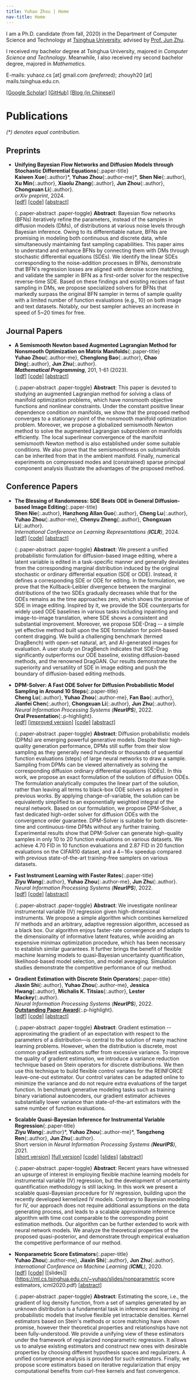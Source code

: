 ```yaml
---
title: Yuhao Zhou | Home
nav-title: Home
---
```

I am a Ph.D. candidate (from fall, 2020) in the Department of Computer Science and Technology at [Tsinghua University](https://www.tsinghua.edu.cn/en/), advised by [Prof. Jun Zhu](http://ml.cs.tsinghua.edu.cn/~jun). 

I received my bachelor degree at Tsinghua University, majored in _Computer Science and Technology_. 
Meanwhile, I also received my second bachelor degree, majored in _Mathematics_.

<!-- You can find me at [Google Scholar](https://scholar.google.com/citations?user=GKLRbxoAAAAJ&hl=en) and [GitHub](http://github.com/miskcoo/)! -->

E-mails: 
yuhaoz.cs [at] gmail.com _(preferred)_; 
zhouyh20 [at] mails.tsinghua.edu.cn.

[[Google Scholar]](https://scholar.google.com/citations?user=GKLRbxoAAAAJ&hl=en)
[[GitHub]](https://github.com/miskcoo/)
[[Blog (in Chinese)]](https://blog.miskcoo.com)

# Publications

_(*) denotes equal contribution._

## Preprints

* **Unifying Bayesian Flow Networks and Diffusion Models through Stochastic Differential Equations**{:.paper-title}  
  **Kaiwen Xue**{:.author}\*, **Yuhao Zhou**{:.author-me}\*, **Shen Nie**{:.author}, **Xu Min**{:.author}, **Xiaolu Zhang**{:.author}, **Jun Zhou**{:.author}, **Chongxuan Li**{:.author}.  
  _arXiv preprint_, 2024.  
  [[pdf]](https://arxiv.org/abs/2404.15766)
  [[code]](https://github.com/ML-GSAI/BFN-Solver)
  [[abstract]](javascript:void(0);)

  {:.paper-abstract .paper-toggle}
  **Abstract**: Bayesian flow networks (BFNs) iteratively refine the parameters, instead of the samples in diffusion models (DMs), of distributions at various noise levels through Bayesian inference. Owing to its differentiable nature, BFNs are promising in modeling both continuous and discrete data, while simultaneously maintaining fast sampling capabilities. This paper aims to understand and enhance BFNs by connecting them with DMs through stochastic differential equations (SDEs). We identify the linear SDEs corresponding to the noise-addition processes in BFNs, demonstrate that BFN's regression losses are aligned with denoise score matching, and validate the sampler in BFN as a first-order solver for the respective reverse-time SDE. Based on these findings and existing recipes of fast sampling in DMs, we propose specialized solvers for BFNs that markedly surpass the original BFN sampler in terms of sample quality with a limited number of function evaluations (e.g., 10) on both image and text datasets. Notably, our best sampler achieves an increase in speed of 5~20 times for free.

## Journal Papers

* **A Semismooth Newton based Augmented Lagrangian Method for Nonsmooth Optimization on Matrix Manifolds**{:.paper-title}  
  **Yuhao Zhou**{:.author-me}, **Chenglong Bao**{:.author}, **Chao Ding**{:.author}, **Jun Zhu**{:.author}.  
  _**Mathematical Programming**_, 201, 1-61 (2023).  
  [[pdf]](https://link.springer.com/article/10.1007/s10107-022-01898-1)
  [[code]](https://github.com/miskcoo/almssn)
  [[abstract]](javascript:void(0);)

  {:.paper-abstract .paper-toggle}
  **Abstract**: This paper is devoted to studying an augmented Lagrangian method for solving a class of manifold optimization problems, which have nonsmooth objective functions and nonlinear constraints. Under the constant positive linear dependence condition on manifolds, we show that the proposed method converges to a stationary point of the nonsmooth manifold optimization problem. Moreover, we propose a globalized semismooth Newton method to solve the augmented Lagrangian subproblem on manifolds efficiently. The local superlinear convergence of the manifold semismooth Newton method is also established under some suitable conditions. We also prove that the semismoothness on submanifolds can be inherited from that in the ambient manifold. Finally, numerical experiments on compressed modes and (constrained) sparse principal component analysis illustrate the advantages of the proposed method.

## Conference Papers

* **The Blessing of Randomness: SDE Beats ODE in General Diffusion-based Image Editing**{:.paper-title}  
  **Shen Nie**{:.author}, **Hanzhong Allan Guo**{:.author}, **Cheng Lu**{:.author}, **Yuhao Zhou**{:.author-me}, **Chenyu Zheng**{:.author}, **Chongxuan Li**{:.author}.  
  _International Conference on Learning Representations (**ICLR**)_, 2024.  
  [[pdf]](https://arxiv.org/abs/2311.01410)
  [[code]](https://github.com/ML-GSAI/SDE-Drag)
  [[abstract]](javascript:void(0);)

  {:.paper-abstract .paper-toggle}
  **Abstract**: We present a unified probabilistic formulation for diffusion-based image editing, where a latent variable is edited in a task-specific manner and generally deviates from the corresponding marginal distribution induced by the original stochastic or ordinary differential equation (SDE or ODE). Instead, it defines a corresponding SDE or ODE for editing. In the formulation, we prove that the Kullback-Leibler divergence between the marginal distributions of the two SDEs gradually decreases while that for the ODEs remains as the time approaches zero, which shows the promise of SDE in image editing. Inspired by it, we provide the SDE counterparts for widely used ODE baselines in various tasks including inpainting and image-to-image translation, where SDE shows a consistent and substantial improvement. Moreover, we propose SDE-Drag -- a simple yet effective method built upon the SDE formulation for point-based content dragging. We build a challenging benchmark (termed DragBench) with open-set natural, art, and AI-generated images for evaluation. A user study on DragBench indicates that SDE-Drag significantly outperforms our ODE baseline, existing diffusion-based methods, and the renowned DragGAN. Our results demonstrate the superiority and versatility of SDE in image editing and push the boundary of diffusion-based editing methods.

* **DPM-Solver: A Fast ODE Solver for Diffusion Probabilistic Model Sampling in Around 10 Steps**{:.paper-title}  
  **Cheng Lu**{:.author}, **Yuhao Zhou**{:.author-me}, **Fan Bao**{:.author}, **Jianfei Chen**{:.author}, **Chongxuan Li**{:.author}, **Jun Zhu**{:.author}.  
  _Neural Information Processing Systems (**NeurIPS**)_, 2022.  
  **Oral Presentation**{:.p-highlight}.  
  [[pdf]](https://arxiv.org/abs/2206.00927)
  [[improved version]](https://arxiv.org/abs/2211.01095)
  [[code]](https://github.com/LuChengTHU/dpm-solver)
  [[abstract]](javascript:void(0);)

  {:.paper-abstract .paper-toggle}
  **Abstract**: Diffusion probabilistic models (DPMs) are emerging powerful generative models. Despite their high-quality generation performance, DPMs still suffer from their slow sampling as they generally need hundreds or thousands of sequential function evaluations (steps) of large neural networks to draw a sample. Sampling from DPMs can be viewed alternatively as solving the corresponding diffusion ordinary differential equations (ODEs). In this work, we propose an exact formulation of the solution of diffusion ODEs. The formulation analytically computes the linear part of the solution, rather than leaving all terms to black-box ODE solvers as adopted in previous works. By applying change-of-variable, the solution can be equivalently simplified to an exponentially weighted integral of the neural network. Based on our formulation, we propose DPM-Solver, a fast dedicated high-order solver for diffusion ODEs with the convergence order guarantee. DPM-Solver is suitable for both discrete-time and continuous-time DPMs without any further training. Experimental results show that DPM-Solver can generate high-quality samples in only 10 to 20 function evaluations on various datasets. We achieve 4.70 FID in 10 function evaluations and 2.87 FID in 20 function evaluations on the CIFAR10 dataset, and a 4∼16× speedup compared with previous state-of-the-art training-free samplers on various datasets.

* **Fast Instrument Learning with Faster Rates**{:.paper-title}  
  **Ziyu Wang**{:.author}, **Yuhao Zhou**{:.author-me}, **Jun Zhu**{:.author}.  
  _Neural Information Processing Systems (**NeurIPS**)_, 2022.  
  [[pdf]](https://arxiv.org/abs/2205.10772)
  [[code]](https://github.com/meta-inf/fil)
  [[abstract]](javascript:void(0);)

  {:.paper-abstract .paper-toggle}
  **Abstract**: We investigate nonlinear instrumental variable (IV) regression given high-dimensional instruments. We propose a simple algorithm which combines kernelized IV methods and an arbitrary, adaptive regression algorithm, accessed as a black box. Our algorithm enjoys faster-rate convergence and adapts to the dimensionality of informative latent features, while avoiding an expensive minimax optimization procedure, which has been necessary to establish similar guarantees. It further brings the benefit of flexible machine learning models to quasi-Bayesian uncertainty quantification, likelihood-based model selection, and model averaging. Simulation studies demonstrate the competitive performance of our method.

* **Gradient Estimation with Discrete Stein Operators**{:.paper-title}  
  **Jiaxin Shi**{:.author}, **Yuhao Zhou**{:.author-me}, **Jessica Hwang**{:.author}, **Michalis K. Titsias**{:.author}, **Lester Mackey**{:.author}.  
  _Neural Information Processing Systems (**NeurIPS**)_, 2022.  
  **[Outstanding Paper Award](https://blog.neurips.cc/2022/11/21/announcing-the-neurips-2022-awards/)**{:.p-highlight}.  
  [[pdf]](https://arxiv.org/abs/2202.09497) 
  [[code]](https://github.com/thjashin/rodeo)
  [[abstract]](javascript:void(0);)

  {:.paper-abstract .paper-toggle}
  **Abstract**: Gradient estimation -- approximating the gradient of an expectation with respect to the parameters of a distribution—is central to the solution of many machine learning problems. However, when the distribution is discrete, most common gradient estimators suffer from excessive variance. To improve the quality of gradient estimation, we introduce a variance reduction technique based on Stein operators for discrete distributions. We then use this technique to build flexible control variates for the REINFORCE leave-one-out estimator. Our control variates can be adapted online to minimize the variance and do not require extra evaluations of the target function. In benchmark generative modeling tasks such as training binary variational autoencoders, our gradient estimator achieves substantially lower variance than state-of-the-art estimators with the same number of function evaluations.

* **Scalable Quasi-Bayesian Inference for Instrumental Variable Regression**{:.paper-title}  
  **Ziyu Wang**{:.author}\*, **Yuhao Zhou**{:.author-me}\*, **Tongzheng Ren**{:.author}, **Jun Zhu**{:.author}.  
  Short version in _Neural Information Processing Systems (**NeurIPS**)_, 2021.  
  [[short version]](https://proceedings.neurips.cc/paper/2021/hash/56a3107cad6611c8337ee36d178ca129-Abstract.html)
  [[full version]](https://arxiv.org/abs/2106.08750) 
  [[code]](https://github.com/meta-inf/qbdiv)
  [[slides]](https://ml.cs.tsinghua.edu.cn/~ziyu/static/p/qbdiv/slides-1.pdf)
  [[abstract]](javascript:void(0);)

  {:.paper-abstract .paper-toggle}
  **Abstract**: Recent years have witnessed an upsurge of interest in employing flexible machine learning models for instrumental variable (IV) regression, but the development of uncertainty quantification methodology is still lacking. In this work we present a scalable quasi-Bayesian procedure for IV regression, building upon the recently developed kernelized IV models. Contrary to Bayesian modeling for IV, our approach does not require additional assumptions on the data generating process, and leads to a scalable approximate inference algorithm with time cost comparable to the corresponding point estimation methods. Our algorithm can be further extended to work with neural network models. We analyze the theoretical properties of the proposed quasi-posterior, and demonstrate through empirical evaluation the competitive performance of our method. 

* **Nonparametric Score Estimators**{:.paper-title}  
  **Yuhao Zhou**{:.author-me}, **Jiaxin Shi**{:.author}, **Jun Zhu**{:.author}.  
  _International Conference on Machine Learning (**ICML**)_, 2020.  
  [[pdf]](http://proceedings.mlr.press/v119/zhou20c.html) 
  [[code]](https://github.com/miskcoo/kscore) 
  [[slides]](https://ml.cs.tsinghua.edu.cn/~yuhao/slides/nonparametric score estimators, icml2020.pdf)
  [[abstract]](javascript:void(0);)

  {:.paper-abstract .paper-toggle}
  **Abstract**: Estimating the score, i.e., the gradient of log density function, from a set of samples generated by an unknown distribution is a fundamental task in inference and learning of probabilistic models that involve flexible yet intractable densities. Kernel estimators based on Stein's methods or score matching have shown promise, however their theoretical properties and relationships have not been fully-understood. We provide a unifying view of these estimators under the framework of regularized nonparametric regression. It allows us to analyse existing estimators and construct new ones with desirable properties by choosing different hypothesis spaces and regularizers. A unified convergence analysis is provided for such estimators. Finally, we propose score estimators based on iterative regularization that enjoy computational benefits from curl-free kernels and fast convergence.
